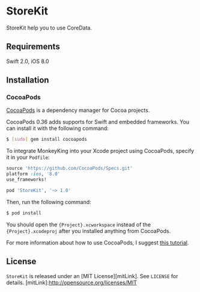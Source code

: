 
# StoreKit
StoreKit help you to use CoreData.

## Requirements

Swift 2.0, iOS 8.0

## Installation

### CocoaPods

[CocoaPods](http://cocoapods.org) is a dependency manager for Cocoa projects.

CocoaPods 0.36 adds supports for Swift and embedded frameworks. You can install it with the following command:

```bash
$ [sudo] gem install cocoapods
```

To integrate MonkeyKing into your Xcode project using CocoaPods, specify it in your `Podfile`:

```ruby
source 'https://github.com/CocoaPods/Specs.git'
platform :ios, '8.0'
use_frameworks!

pod 'StoreKit', '~> 1.0'
```

Then, run the following command:

```bash
$ pod install
```

You should open the `{Project}.xcworkspace` instead of the `{Project}.xcodeproj` after you installed anything from CocoaPods.

For more information about how to use CocoaPods, I suggest [this tutorial](http://www.raywenderlich.com/64546/introduction-to-cocoapods-2).

## License

`StoreKit` is released under an [MIT License][mitLink]. See `LICENSE` for details.
[mitLink]:http://opensource.org/licenses/MIT
